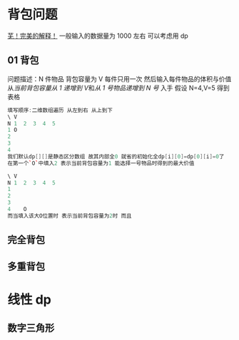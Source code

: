 # 背包问题

[芜！完美的解释！](https://blog.csdn.net/raelum/article/details/128996521)
一般输入的数据量为 1000 左右 可以考虑用 dp

## 01 背包

问题描述：N 件物品 背包容量为 V 每件只用一次 然后输入每件物品的体积与价值
从*当前背包容量从 1 递增到 V*和*从 1 号物品递增到 N 号* 入手
假设 N=4,V=5
得到表格

```cpp
填写顺序:二维数组遍历 从左到右 从上到下
\ V
N 1  2  3  4  5
1 O 
2
3
4
我们默认dp[][]是静态区分数组 故其内部全0 就省的初始化全dp[i][0]=dp[0][i]=0了
在第一个`O`中填入2 表示当前背包容量为1 能选择一号物品时得到的最大价值

\ V
N 1  2  3  4  5
1 
2
3
4    O
而当填入该大O位置时 表示当前背包容量为2时 而且
```

## 完全背包

## 多重背包

# 线性 dp

## 数字三角形
